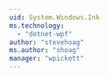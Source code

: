 ```yaml
---
uid: System.Windows.Ink
ms.technology: 
  - "dotnet-wpf"
author: "stevehoag"
ms.author: "shoag"
manager: "wpickett"
---
```

